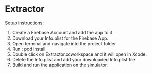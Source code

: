 # Extractor
Setup instructions:
1. Create a Firebase Account and add the app to it .
2. Download your Info.plist for the Firebase App.
3. Open terminal and navigate into the project folder
4. Run : pod install
5. Double click on Extractor.xcworkspace and it will open in Xcode.
6. Delete the Info.plist and add your downloaded Info.plist file
7. Build and run the application on the simulator.
